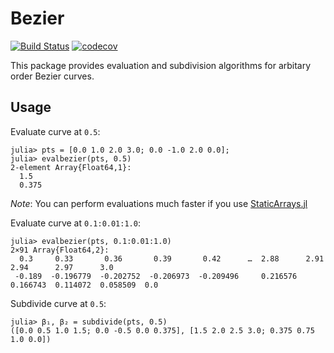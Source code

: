 # Bezier

[![Build Status](https://travis-ci.org/arlk/Bezier.jl.svg?branch=master)](https://travis-ci.org/arlk/Bezier.jl) [![codecov](https://codecov.io/gh/arlk/Bezier.jl/branch/master/graph/badge.svg)](https://codecov.io/gh/arlk/Bezier.jl)

This package provides evaluation and subdivision algorithms for arbitary order Bezier curves.

## Usage

Evaluate curve at `0.5`:
```julia-repl
julia> pts = [0.0 1.0 2.0 3.0; 0.0 -1.0 2.0 0.0];
julia> evalbezier(pts, 0.5)
2-element Array{Float64,1}:
  1.5
  0.375
```

*Note*: You can perform evaluations much faster if you use [StaticArrays.jl](https://github.com/JuliaArrays/StaticArrays.jl)

Evaluate curve at `0.1:0.01:1.0`:
```julia-repl
julia> evalbezier(pts, 0.1:0.01:1.0)
2×91 Array{Float64,2}:
  0.3     0.33       0.36       0.39       0.42      …  2.88      2.91      2.94      2.97      3.0
 -0.189  -0.196779  -0.202752  -0.206973  -0.209496     0.216576  0.166743  0.114072  0.058509  0.0
```

Subdivide curve at `0.5`:
```julia-repl
julia> β₁, β₂ = subdivide(pts, 0.5)
([0.0 0.5 1.0 1.5; 0.0 -0.5 0.0 0.375], [1.5 2.0 2.5 3.0; 0.375 0.75 1.0 0.0])
```
